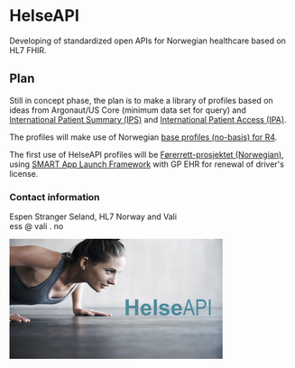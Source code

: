 # HelseAPI

Developing of standardized open APIs for Norwegian healthcare based on HL7 FHIR.

## Plan

Still in concept phase, the plan is to make a library of profiles based on ideas from Argonaut/US Core (minimum data set for query) and [International Patient Summary (IPS)](https://hl7.org/fhir/uv/ips/) and [International Patient Access (IPA)](http://build.fhir.org/ig/HL7/fhir-ipa/).

The profiles will make use of Norwegian [base profiles (no-basis) for R4](https://github.com/HL7Norway/basisprofiler-r4). 

The first use of HelseAPI profiles will be [Førerrett-prosjektet (Norwegian)](https://fredrikstadavisa.no/2017/06/10/vil-spare-tid-for-200-000-med-forerkort-levere-helseattest/), using [SMART App Launch Framework](http://hl7.org/fhir/smart-app-launch/) with GP EHR for renewal of driver's license. 

### Contact information

Espen Stranger Seland, HL7 Norway and Vali<br /> 
ess @ vali . no

<img align="center" src="/images/HelseAPI-small.png" alt="HelseAPI slide" width="75%" />

